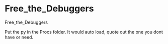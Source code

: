 Free_the_Debuggers
==================

Free_the_Debuggers

Put the py in the Procs folder.
It would auto load, quote out the one you dont have or need.
